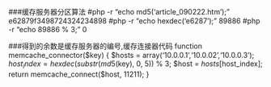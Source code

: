 ###缓存服务器分区算法
	#php -r “echo md5(‘article_090222.htm’);”
	e62879f3498724324234898
	#php -r “echo hexdec(‘e6287’);”
	89886
	#php -r “echo 89886 % 3;”
	0

###得到的余数是缓存服务器的编号,缓存连接器代码
	function memcache_connector($key)
	{
		 $hosts = array(‘10.0.0.1’,‘10.0.02’,‘10.0.0.3’);
		 $host_index = hexdec(substr(md5($key), 0, 5)) % 3;
		 $host = $hosts[$host_index];
		 return memcache_connect($host, 11211);
	}
